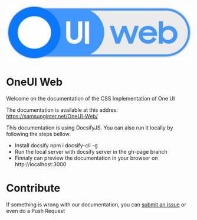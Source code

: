 ![One UI Web](_media/logo.png "One UI Web")

# OneUI Web
Welcome on the documentation of the CSS Implementation of One UI 

The documentation is available at this addres: https://samsunginter.net/OneUI-Web/

This documentation is using DocsifyJS. You can also run it locally by following the steps bellow.

- Install docsify npm i docsify-cli -g
- Run the local server with docsify server in the gh-page branch
- Finnaly can preview the documentation in your browser on http://localhost:3000


# Contribute

If something is wrong with our documentation, you can [submit an issue](https://github.com/SamsungInternet/OneUI-Web/issues) or even do a Push Request
